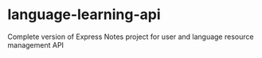 # language-learning-api
Complete version of Express Notes project for user and language resource management API
